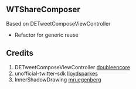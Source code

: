 ## WTShareComposer

Based on DETweetComposeViewController
- Refactor for generic reuse

## Credits

1. DETweetComposeViewController [doubleencore](https://github.com/doubleencore/DETweetComposeViewController)
1. unofficial-twitter-sdk [lloydsparkes](https://github.com/lloydsparkes)
2. InnerShadowDrawing [mruegenberg](https://github.com/mruegenberg/objc-utils/tree/master/UIKitAdditions)